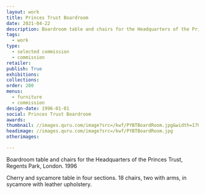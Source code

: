 ```yaml
---
layout: work
title: Princes Trust Boardroom
date: 2021-04-22
description: Boardroom table and chairs for the Headquarters of the Princes Trust, Regents Park, London. 1996. In cherry and sycamore. Table in four sections. 16 chairs, 2 armchairs, with leather upholstery.
tags:
  - work
type:
  - selected commission
  - commission
retailer:
publish: True
exhibitions:
collections:
order: 280
menus:
  - furniture
  - commission
design-date: 1996-01-01
social: Princes Trust Boardroom
awards:
thumbnail: //images.quru.com/image?src=/kwf/PYBTBoardRoom.jpg&width=170&height=170
headimage: //images.quru.com/image?src=/kwf/PYBTBoardRoom.jpg
otherimages:

---
```


Boardroom table and chairs for the Headquarters of the Princes Trust, Regents Park, London. 1996

Cherry and sycamore table in four sections. 18 chairs, two with arms, in sycamore with leather upholstery.
